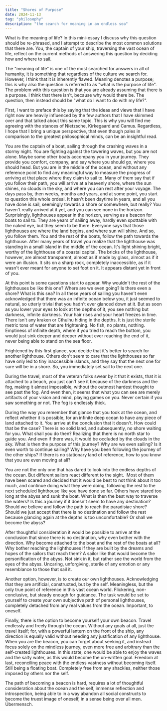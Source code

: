 ```yaml
---
title: "Shores of Purpose"
date: 2024-11-13
tag: "philosophy"
description: "the search for meaning in an endless sea"
---
```


What is the meaning of life? In this mini-essay I discuss why this question should be re-phrased, and I attempt to describe the most common solutions that there are. You, the captain of your ship, traversing the vast ocean of life, reflect on the current methods of answering this question by deciding how and where to sail.

<!--more-->

The "meaning of life" is one of the most searched for answers in all of humanity, it is something that regardless of the culture we search for. However, I think that it is inherently flawed. Meaning denotes a purpose; this is why also the question is referred to as "what is the purpose of life". The problem with this question is that you are already assuming that there is a purpose. I think that there isn't, because why would there be. The question, then instead should be "what do I want to do with my life?".

First, I want to preface this by saying that the ideas and views that I have right now are heavily influenced by the few authors that I have skimmed over and that talked about this same topic. This is why you will find me agreeing with the stances of Nietzsche, Kirkegaard and Camus. Regardless, I hope that I bring a unique perspective, that even though pales in comparison to the greatest philosophical minds, can be an insightful read.

You are the captain of a boat, sailing through the crashing waves in a stormy night. You are fighting against the towering waves, but you are not alone. Maybe some other boats accompany you in your journey. They provide you comfort, company, and say where you should go, where you should head. But you are in the middle of the ocean, and without any reference point to find any meaningful way to measure the progress of arriving at that place where they claim to sail to. Many of them say that if you follow their path, you will arrive at a heavenly shore, where the sun shines, no clouds in the sky, and where you can rest after your voyage. The days pass by, then weeks, months and years, and at some point, you start to question this whole ordeal. It hasn't been daytime in years, and all you have done is sail, seemingly towards a shore or somewhere, but really? You haven't really arrived at it yet, and you can see none in the horizon. Surprisingly, lighthouses appear in the horizon, serving as a beacon for boats to sail to. They are years of sailing away, hardly even spottable with the naked eye, but they seem to be there. Everyone says that those lighthouses are where the land begins, and where sun will shine. And so, you follow them. You and the rest of the boats, follow the path towards the lighthouse. After many years of travel you realize that the lighthouse was standing in a small island in the middle of the ocean. It's light shining bright, worthy of the lighthouse of a coastal capital. The bricks of the lighthouse, however, are almost transparent, almost as if made by glass, almost as if it were an illusion. It sits on a sharp rock, completely inaccessible, as if it wasn't ever meant for anyone to set foot on it. It appears distant yet in front of you.

At this point is some questions start to appear. Why wouldn't the rest of the lighthouses be like this one? Where are we even going? Is there even a shore? What is this sea? In all these years of sailing you haven't even acknowledged that there was an infinite ocean below you, it just seemed to natural, so utterly trivial that you hadn't ever glanced down at it. But as soon as you lower your eyes to look at the depths of it, you see nothing but darkness, infinite darkness. Your hair rises and your heart freezes in time. There isn't any kraken or Cthulhu hiding in the depths. It is just the sterile metric tons of water that are frightening. No fish, no plants, nothing. Emptiness of infinite depth, where if you tried to reach the bottom, you would just sink deeper and deeper without ever reaching the end of it, never being able to stand on the sea floor.

Frightened by this first glance, you decide that it's better to search for another lighthouse. Others don't seem to care that the lighthouses so far have only led to tiny inaccessible islands, and they say that the next one for sure will be in a shore. So, you immediately set sail to the next one.

During the travel, most of the veteran folks swear by it that it exists, that it is attached to a beach, you just can't see it because of the darkness and the fog, making it almost impossible, without the outmost hardest thought to see past the fog. And even then, it seems that what you can see are merely artifacts of your vision and mind, playing games on you. Never certain if you saw something or not. The fog is endlessly thick.

During the way you remember that glance that you took at the ocean, and reflect whether it is possible, for an infinite deep ocean to have any piece of land attached to it. You arrive at the conclusion that it doesn't. How could that be the case? There is no solid land, and subsequently, no shore waiting for you. What shall you do then? Realizing that there is no north star to guide you. And even if there was, it would be occluded by the clouds in the sky. What is then the purpose of this journey? Why are we even sailing? Is it even worth to continue sailing? Why have you been following the journey of the other ships? If there is no stationary land of reference, how to you know that you are even moving at all?

You are not the only one that has dared to look into the endless depths of the ocean. But different sailors react different to the sight.  Most of them have been scared and decided that it would be best to not think about it too much, and continue doing what they were doing, following the rest to the next scheduled lighthouse like you have done so far. Others have stared too long at the abyss and sunk the boat. What is then the best way to traverse the waters? Is this a journey if it doesn't seem to have any destination? Should we believe and follow the path to reach the paradisiac shore? Should we just accept that there is no destination and follow the rest because glancing again at the depths is too uncomfortable? Or shall we become the abyss?

After thoughtful consideration it would be possible to arrive at the conclusion that since there is no destination, why even bother with the direction. Why become attached to the boat and the rest of the boats at all? Why bother reaching the lighthouses if they are built by the dreams and hopes of the sailors that reach them? A sailor like that would become the personification of the abyss. Not sink in it, but rather see the world from the eyes of the abyss. Uncaring, unforgiving, sterile of any emotion or any resemblance to those that sail it.

Another option, however, is to create our own lighthouses. Acknowledging that they are artificial, constructed, but by the self. Meaningless, but the only true point of reference in this vast ocean world. Flickering, non-conclusive, but steady enough for guidance. The task would be set to yourself to create your own subjective path of personal lighthouses, completely detached from any real values from the ocean. Important, to oneself.

Finally, there is the option to become yourself your own beacon. Travel endlessly and freely through the ocean. Without any goals at all, just the travel itself; for, with a powerful lantern on the front of the ship, any direction is equally valid without needing any justification of any lighthouse. When you are the beacon, you can forget about seeking it, and instead focus solely on the mindless journey, even more free and arbitrary than the self-created lighthouses. In this state, one would be able to enjoy the waves and the salty water, as this would become the un-written goal. Freedom at last, reconciling peace with the endless vastness without becoming itself. Still being a floating boat. Completely free from any shackles, neither those imposed by others nor the self.

The path of becoming a beacon is hard, requires a lot of thoughtful consideration about the ocean and the self, immense reflection and introspection, being able to in a way abandon all social constructs to become the truest image of oneself, in a sense being over all men. Übermensch.
